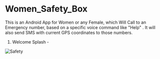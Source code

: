 # Women_Safety_Box
This is an Android App for Women or any Female, which Will Call to an Emergency number, based on a specific voice command like "Help" . It will also send SMS with current GPS coordinates to those numbers.

1. Welcome Splash - 

![Safety](https://i.imgur.com/77KEnmI.gif)


